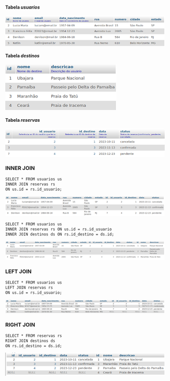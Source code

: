 #### Tabela *usuarios*
<img src="images/usuarios.png">

#### Tabela *destinos*
<img src="images/destinos.png">

#### Tabela *reservas*
<img src="images/reservas.png">


### INNER JOIN
```
SELECT * FROM usuarios us 
INNER JOIN reservas rs
ON us.id = rs.id_usuario;
``` 

<img src="images/inner_join.png">

```
SELECT * FROM usuarios us 
INNER JOIN reservas rs ON us.id = rs.id_usuario
INNER JOIN destinos ds ON rs.id_destino = ds.id;
```

<img src="images/inner_join2.png">


### LEFT JOIN
``` 
SELECT * FROM usuarios us 
LEFT JOIN reservas rs
ON us.id = rs.id_usuario;
``` 

<img src="images/left_join.png">


### RIGHT JOIN
``` 
SELECT * FROM reservas rs 
RIGHT JOIN destinos ds
ON rs.id_destino = ds.id;
``` 

<img src="images/right_join.png">
















``` 
